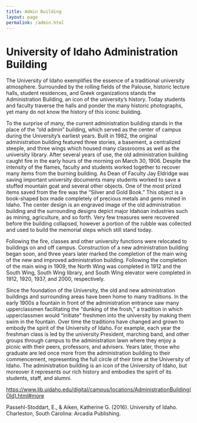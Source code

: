 ```yaml
---
title: Admin Building
layout: page
permalink: /admin.html
---
```


# University of Idaho Administration Building

The University of Idaho exemplifies the essence of a traditional university atmosphere. Surrounded by the rolling fields of the Palouse, historic lecture halls, student residences, and Greek organizations stands the Administration Building, an icon of the university’s history. Today students and faculty traverse the halls and ponder the many historic photographs, yet many do not know the history of this iconic building. 

To the surprise of many, the current administration building stands in the place of the “old admin” building, which served as the center of campus during the University’s earliest years. Built in 1982, the original administration building featured three stories, a basement, a centralized steeple, and three wings which housed many classrooms as well as the university library. After several years of use, the old administration building caught fire in the early hours of the morning on March 30, 1906. Despite the intensity of the flames, faculty and students worked together to recover many items from the burning building. As Dean of Faculty Jay Eldridge was saving important university documents many students worked to save a stuffed mountain goat and several other objects. One of the most prized items saved from the fire was the “Silver and Gold Book.” This object is a book-shaped box made completely of precious metals and gems mined in Idaho. The center design is an engraved image of the old administration building and the surrounding designs depict major Idahoan industries such as mining, agriculture, and so forth. Very few treasures were recovered before the building collapsed, however a portion of the rubble was collected and used to build the memorial steps which still stand today.

Following the fire, classes and other university functions were relocated to buildings on and off campus. Construction of a new administration building began soon, and three years later marked the completion of the main wing of the new and improved administration building. Following the completion of the main wing in 1909, the North Wing was completed in 1912 and the South Wing, South Wing library, and South Wing elevator were completed in 1912, 1920, 1937, and 2000, respectively. 

Since the foundation of the University, the old and new administration buildings and surrounding areas have been home to many traditions. In the early 1900s a fountain in front of the administration entrance saw many upperclassmen facilitating the “dunking of the frosh,” a tradition in which upperclassmen would “initiate” freshmen into the university by making them swim in the fountain. Over time the traditions have changed and grown to embody the spirit of the University of Idaho. For example, each year the freshman class is led by the university President, marching band, and other groups through campus to the administration lawn where they enjoy a picnic with their peers, professors, and advisers. Years later, those who graduate are led once more from the administration building to their commencement, representing the full circle of their time at the University of Idaho. The administration building is an icon of the University of Idaho, but moreover it represents our rich history and embodies the spirit of its students, staff, and alumni. 


<https://www.lib.uidaho.edu/digital/campus/locations/AdministrationBuilding(Old).html#more>

Passehl-Stoddart, E., & Aiken, Katherine G. (2016). University of Idaho. Charleston, South Carolina: Arcadia Publishing.
